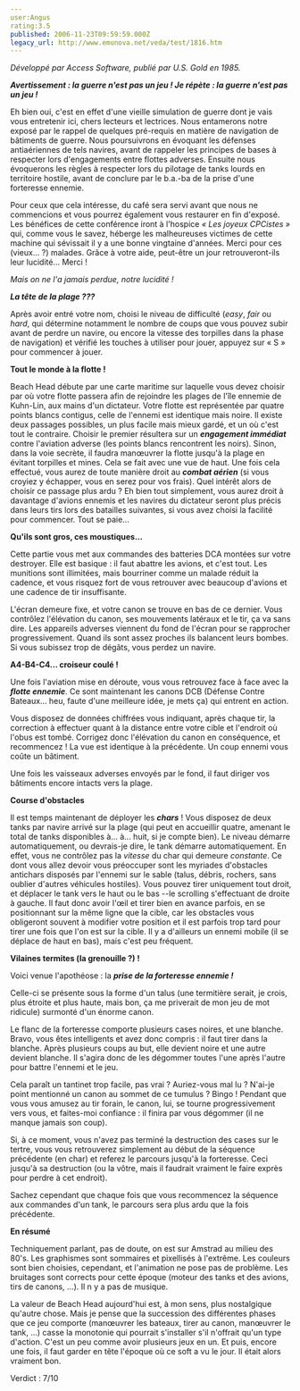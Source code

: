 ```yaml
---
user:Angus
rating:3.5
published: 2006-11-23T09:59:59.000Z
legacy_url: http://www.emunova.net/veda/test/1816.htm
---
```

_Développé par Access Software, publié par U.S. Gold en 1985\._  

  

_**Avertissement : la guerre n'est pas un jeu ! Je répète : la guerre n'est pas un jeu !**_  

  

Eh bien oui, c'est en effet d'une vieille simulation de guerre dont je vais vous entretenir ici, chers lecteurs et lectrices. Nous entamerons notre exposé par le rappel de quelques pré-requis en matière de navigation de bâtiments de guerre. Nous poursuivrons en évoquant les défenses antiaériennes de tels navires, avant de rappeler les principes de bases à respecter lors d'engagements entre flottes adverses. Ensuite nous évoquerons les règles à respecter lors du pilotage de tanks lourds en territoire hostile, avant de conclure par le b.a.-ba de la prise d'une forteresse ennemie.  

Pour ceux que cela intéresse, du café sera servi avant que nous ne commencions et vous pourrez également vous restaurer en fin d'exposé. Les bénéfices de cette conférence iront à l'hospice _« Les joyeux CPCistes »_ qui, comme vous le savez, héberge les malheureuses victimes de cette machine qui sévissait il y a une bonne vingtaine d'années. Merci pour ces (vieux... ?) malades. Grâce à votre aide, peut-être un jour retrouveront-ils leur lucidité... Merci !  

  

_Mais on ne l'a jamais perdue, notre lucidité !_  

  

**_La tête de la plage ???_**  

  

Après avoir entré votre nom, choisi le niveau de difficulté (_easy_, _fair_ ou _hard_, qui détermine notamment le nombre de coups que vous pouvez subir avant de perdre un navire, ou encore la vitesse des torpilles dans la phase de navigation) et vérifié les touches à utiliser pour jouer, appuyez sur « S » pour commencer à jouer.  

  

**Tout le monde à la flotte !**  

  

Beach Head débute par une carte maritime sur laquelle vous devez choisir par où votre flotte passera afin de rejoindre les plages de l'île ennemie de Kuhn-Lin, aux mains d'un dictateur. Votre flotte est représentée par quatre points blancs contigus, celle de l'ennemi est identique mais noire. Il existe deux passages possibles, un plus facile mais mieux gardé, et un où c'est tout le contraire. Choisir le premier résultera sur un **_engagement immédiat_** contre l'aviation adverse (les points blancs rencontrent les noirs). Sinon, dans la voie secrète, il faudra manœuvrer la flotte jusqu'à la plage en évitant torpilles et mines. Cela se fait avec une vue de haut. Une fois cela effectué, vous aurez de toute manière droit au _**combat aérien**_ (si vous croyiez y échapper, vous en serez pour vos frais). Quel intérêt alors de choisir ce passage plus ardu ? Eh bien tout simplement, vous aurez droit à davantage d'avions ennemis et les navires du dictateur seront plus précis dans leurs tirs lors des batailles suivantes, si vous avez choisi la facilité pour commencer. Tout se paie...  

  

**Qu'ils sont gros, ces moustiques...**  

  

Cette partie vous met aux commandes des batteries DCA montées sur votre destroyer. Elle est basique : il faut abattre les avions, et c'est tout. Les munitions sont illimitées, mais bourriner comme un malade réduit la cadence, et vous risquez fort de vous retrouver avec beaucoup d'avions et une cadence de tir insuffisante.  

L'écran demeure fixe, et votre canon se trouve en bas de ce dernier. Vous contrôlez l'élévation du canon, ses mouvements latéraux et le tir, ça va sans dire. Les appareils adverses viennent du fond de l'écran pour se rapprocher progressivement. Quand ils sont assez proches ils balancent leurs bombes. Si vous subissez trop de dégâts, vous perdez un navire.  

  

**A4-B4-C4... croiseur coulé !**  

  

Une fois l'aviation mise en déroute, vous vous retrouvez face à face avec la **_flotte ennemie_**. Ce sont maintenant les canons DCB (Défense Contre Bateaux... heu, faute d'une meilleure idée, je mets ça) qui entrent en action.  

Vous disposez de données chiffrées vous indiquant, après chaque tir, la correction à effectuer quant à la distance entre votre cible et l'endroit où l'obus est tombé. Corrigez donc l'élévation du canon en conséquence, et recommencez ! La vue est identique à la précédente. Un coup ennemi vous coûte un bâtiment.  

Une fois les vaisseaux adverses envoyés par le fond, il faut diriger vos bâtiments encore intacts vers la plage.  

  

**Course d'obstacles**  

  

Il est temps maintenant de déployer les **_chars_** ! Vous disposez de deux tanks par navire arrivé sur la plage (qui peut en accueillir quatre, amenant le total de tanks disponibles à... à... huit, si je compte bien). Le niveau démarre automatiquement, ou devrais-je dire, le tank démarre automatiquement. En effet, vous ne contrôlez pas la _vitesse_ du char qui demeure _constante_. Ce dont vous allez devoir vous préoccuper sont les myriades d'obstacles antichars disposés par l'ennemi sur le sable (talus, débris, rochers, sans oublier d'autres véhicules hostiles). Vous pouvez tirer uniquement tout droit, et déplacer le tank vers le haut ou le bas --le scrolling s'effectuant de droite à gauche. Il faut donc avoir l'œil et tirer bien en avance parfois, en se positionnant sur la même ligne que la cible, car les obstacles vous obligeront souvent à modifier votre position et il est parfois trop tard pour tirer une fois que l'on est sur la cible. Il y a d'ailleurs un ennemi mobile (il se déplace de haut en bas), mais c'est peu fréquent.  

  

**Vilaines termites (la grenouille ?) !**  

  

Voici venue l'apothéose : la **_prise de la forteresse ennemie !_**  

Celle-ci se présente sous la forme d'un talus (une termitière serait, je crois, plus étroite et plus haute, mais bon, ça me priverait de mon jeu de mot ridicule) surmonté d'un énorme canon.  

Le flanc de la forteresse comporte plusieurs cases noires, et une blanche. Bravo, vous êtes intelligents et avez donc compris : il faut tirer dans la blanche. Après plusieurs coups au but, elle devient noire et une autre devient blanche. Il s'agira donc de les dégommer toutes l'une après l'autre pour battre l'ennemi et le jeu.  

Cela paraît un tantinet trop facile, pas vrai ? Auriez-vous mal lu ? N'ai-je point mentionné un canon au sommet de ce tumulus ? Bingo ! Pendant que vous vous amusez au tir forain, le canon, lui, se tourne progressivement vers vous, et faites-moi confiance : il finira par vous dégommer (il ne manque jamais son coup).  

Si, à ce moment, vous n'avez pas terminé la destruction des cases sur le tertre, vous vous retrouverez simplement au début de la séquence précédente (en char) et referez le parcours jusqu'à la forteresse. Ceci jusqu'à sa destruction (ou la vôtre, mais il faudrait vraiment le faire exprès pour perdre à cet endroit).  

Sachez cependant que chaque fois que vous recommencez la séquence aux commandes d'un tank, le parcours sera plus ardu que la fois précédente.  

  

**En résumé**  

  

Techniquement parlant, pas de doute, on est sur Amstrad au milieu des 80's. Les graphismes sont sommaires et pixellisés à l'extrême. Les couleurs sont bien choisies, cependant, et l'animation ne pose pas de problème. Les bruitages sont corrects pour cette époque (moteur des tanks et des avions, tirs de canons, ...). Il n y a pas de musique.  

  

La valeur de Beach Head aujourd'hui est, à mon sens, plus nostalgique qu'autre chose. Mais je pense que la succession des différentes phases que ce jeu comporte (manœuvrer les bateaux, tirer au canon, manœuvrer le tank, ...) casse la monotonie qui pourrait s'installer s'il n'offrait qu'un type d'action. C'est un peu comme avoir plusieurs jeux en un. Et puis, encore une fois, il faut garder en tête l'époque où ce soft a vu le jour. Il était alors vraiment bon.  

  

Verdict : 7/10